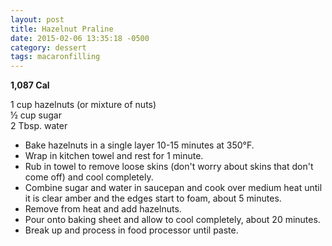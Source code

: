 ```yaml
---
layout: post
title: Hazelnut Praline
date: 2015-02-06 13:35:18 -0500
category: dessert
tags: macaronfilling
---
```

<div id="preparation" class="instructions">
  
<strong>1,087 Cal</strong>
  
1 cup hazelnuts (or mixture of nuts)  
½ cup sugar  
2 Tbsp. water  
<ul>
	<li>Bake hazelnuts in a single layer 10-15 minutes at 350°F.</li>
	<li>Wrap in kitchen towel and rest for 1 minute.</li>
	<li>Rub in towel to remove loose skins (don't worry about skins that don't come off) and cool completely.</li>
	<li>Combine sugar and water in saucepan and cook over medium heat until it is clear amber and the edges start to foam, about 5 minutes.</li>
	<li>Remove from heat and add hazelnuts.</li>
	<li>Pour onto baking sheet and allow to cool completely, about 20 minutes.</li>
	<li>Break up and process in food processor until paste.</li>
</ul>
</div>
